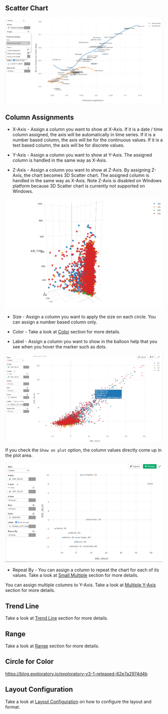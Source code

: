 ## Scatter Chart

![](images/scatter.png)


## Column Assignments

* X-Axis - Assign a column you want to show at X-Axis. If it is a date / time column assigned, the axis will be automatically in time series. If it is a number based column, the axis will be for the continuous values. If it is a text based column, the axis will be for discrete values. 

* Y-Axis - Assign a column you want to show at Y-Axis. The assigned column is handled in the same way as X-Axis.  

* Z-Axis - Assign a column you want to show at Z-Axis. By assigning Z-Axis, the chart becomes 3D Scatter chart. The assigned column is handled in the same way as X-Axis. Note Z-Axis is disabled on Windows platform because 3D Scatter chart is currently not supported on Windows. 

![](images/3d-scatter.png)

* Size - Assign a column you want to apply the size on each circle. You can assign a number based column only. 

* Color - Take a look at [Color](color.md) section for more details.

* Label - Assign a column you want to show in the balloon help that you see when you hover the marker such as dots. 

![](images/scatter-label.png)

If you check the `Show on plot` option, the column values directly come up in the plot area. 

![](images/scatter-label-on-plot.png)

* Repeat By - You can assign a column to repeat the chart for each of its values. Take a look at [Small Multiple](small-multiple.md) section for more details.

You can assign multiple columns to Y-Axis. Take a look at [Multiple Y-Axis](multi-y.md) section for more details.

## Trend Line

Take a look at [Trend Line](trend-line.md) section for more details.


## Range

Take a look at [Range](range.md) section for more details.

## Circle for Color 

https://blog.exploratory.io/exploratory-v3-1-released-62e7a2974d4b


## Layout Configuration

Take a look at [Layout Configuration](layout.md) on how to configure the layout and format. 
